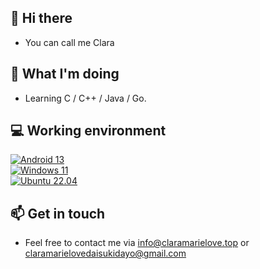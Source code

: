 ## 👋 Hi there
 - You can call me Clara
## 🤔 What I'm doing
 - Learning C / C++ / Java / Go.
## 💻 Working environment
[![Android 13](https://img.shields.io/badge/Android%2013-3ddc84?style=flat-square&logo=android&logoColor=ffffff)](https://www.android.com/android-13/)<br>
[![Windows 11](https://img.shields.io/badge/Windows%2011-00adef?style=flat-square&logo=windows11&logoColor=ffffff)](#)<br>
[![Ubuntu 22.04](https://img.shields.io/badge/Ubuntu%2022%2e04-dd4814?style=flat-square&logo=ubuntu&logoColor=ffffff)](https://releases.ubuntu.com/jammy/)<br>
## 📫 Get in touch
 - Feel free to contact me via info@claramarielove.top or claramarielovedaisukidayo@gmail.com
